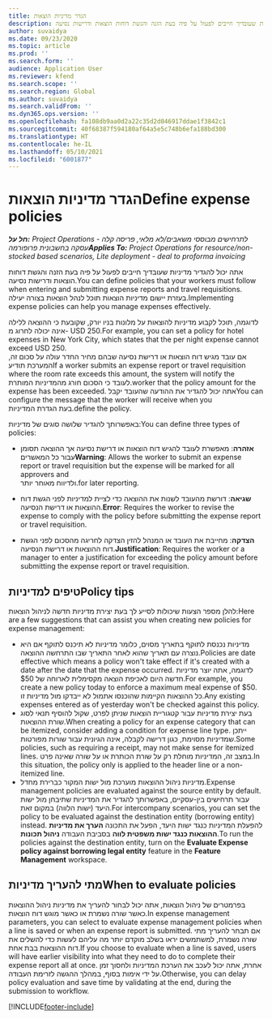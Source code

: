 ```yaml
---
title: הגדר מדיניות הוצאות
description: אתה יכול להגדיר מדיניות הוצאות שעובדיך חייבים לפעול על פיה בעת הזנה והגשת דוחות הוצאות ודרישות נסיעה.
author: suvaidya
ms.date: 09/23/2020
ms.topic: article
ms.prod: ''
ms.search.form: ''
audience: Application User
ms.reviewer: kfend
ms.search.scope: ''
ms.search.region: Global
ms.author: suvaidya
ms.search.validFrom: ''
ms.dyn365.ops.version: ''
ms.openlocfilehash: fa108db9aa0d2a22c35d2d046917ddae1f3842c1
ms.sourcegitcommit: 40f68387f594180af64a5e5c748b6efa188bd300
ms.translationtype: HT
ms.contentlocale: he-IL
ms.lasthandoff: 05/10/2021
ms.locfileid: "6001877"
---
```

# <a name="define-expense-policies"></a><span data-ttu-id="86c6a-103">הגדר מדיניות הוצאות</span><span class="sxs-lookup"><span data-stu-id="86c6a-103">Define expense policies</span></span>

<span data-ttu-id="86c6a-104">_**חל על:** Project Operations לתרחישים מבוססי משאבים/לא מלאי, פריסה קלה - עסקה בחשבונית פרופורמה_</span><span class="sxs-lookup"><span data-stu-id="86c6a-104">_**Applies To:** Project Operations for resource/non-stocked based scenarios, Lite deployment - deal to proforma invoicing_</span></span>

<span data-ttu-id="86c6a-105">אתה יכול להגדיר מדיניות שעובדיך חייבים לפעול על פיה בעת הזנה והגשת דוחות הוצאות ודרישות נסיעה.</span><span class="sxs-lookup"><span data-stu-id="86c6a-105">You can define policies that your workers must follow when entering and submitting expense reports and travel requisitions.</span></span>         
<span data-ttu-id="86c6a-106">בעזרת יישום מדיניות הוצאות תוכל לנהל הוצאות בצורה יעילה.</span><span class="sxs-lookup"><span data-stu-id="86c6a-106">Implementing expense policies can help you manage expenses effectively.</span></span>         

<span data-ttu-id="86c6a-107">לדוגמה, תוכל לקבוע מדיניות להוצאות על מלונות בניו יורק, שקובעת כי ההוצאה ללילה אינה יכולה לחרוג מ- USD 250.</span><span class="sxs-lookup"><span data-stu-id="86c6a-107">For example, you can set a policy for hotel expenses in New York City, which states that the per night expense cannot exceed USD 250.</span></span>       
<span data-ttu-id="86c6a-108">אם עובד מגיש דוח הוצאות או דרישת נסיעה שבהם מחיר החדר עולה על סכום זה, המערכת תודיע</span><span class="sxs-lookup"><span data-stu-id="86c6a-108">If a worker submits an expense report or travel requisition where the room rate exceeds this amount, the system will notify the</span></span>         
<span data-ttu-id="86c6a-109">לעובד כי הסכום חורג מהמדיניות המותרת.</span><span class="sxs-lookup"><span data-stu-id="86c6a-109">worker that the policy amount for the expense has been exceeded.</span></span> <span data-ttu-id="86c6a-110">אתה יכול להגדיר את ההודעה שהעובד יקבל</span><span class="sxs-lookup"><span data-stu-id="86c6a-110">You can configure the message that the worker will receive when you</span></span>        
<span data-ttu-id="86c6a-111">בעת הגדרת המדיניות.</span><span class="sxs-lookup"><span data-stu-id="86c6a-111">define the policy.</span></span>      
        
<span data-ttu-id="86c6a-112">באפשרותך להגדיר שלושה סוגים של מדיניות:</span><span class="sxs-lookup"><span data-stu-id="86c6a-112">You can define three types of policies:</span></span>         
        
- <span data-ttu-id="86c6a-113">**אזהרה**: מאפשרת לעובד להגיש דוח הוצאות או דרישת נסיעה אך ההוצאה תסומן עבור כל המאשרים</span><span class="sxs-lookup"><span data-stu-id="86c6a-113">**Warning**: Allows the worker to submit an expense report or travel requisition but the expense will be marked for all approvers and</span></span>         
  <span data-ttu-id="86c6a-114">ולדיווח מאוחר יותר.</span><span class="sxs-lookup"><span data-stu-id="86c6a-114">for later reporting.</span></span>        

- <span data-ttu-id="86c6a-115">**שגיאה**: דורשת מהעובד לשנות את ההוצאה כדי לציית למדיניות לפני הגשת דוח ההוצאות או דרישת הנסיעה.</span><span class="sxs-lookup"><span data-stu-id="86c6a-115">**Error**: Requires the worker to revise the expense to comply with the policy before submitting the expense report or travel requisition.</span></span>        
 
 - <span data-ttu-id="86c6a-116">**הצדקה**: מחייבת את העובד או המנהל להזין הצדקה לחריגה מהסכום לפני הגשת דוח ההוצאות או דרישת הנסיעה.</span><span class="sxs-lookup"><span data-stu-id="86c6a-116">**Justification**: Requires the worker or a manager to enter a justification for exceeding the policy amount before submitting the expense report or travel requisition.</span></span>        

## <a name="policy-tips"></a><span data-ttu-id="86c6a-117">טיפים למדיניות</span><span class="sxs-lookup"><span data-stu-id="86c6a-117">Policy tips</span></span>
<span data-ttu-id="86c6a-118">להלן מספר הצעות שיכולות לסייע לך בעת יצירת מדיניות חדשה לניהול הוצאות:</span><span class="sxs-lookup"><span data-stu-id="86c6a-118">Here are a few suggestions that can assist you when creating new policies for expense management:</span></span> 

- <span data-ttu-id="86c6a-119">מדיניות נכנסת לתוקף בתאריך מסוים, כלומר מדיניות לא תיכנס לתוקף אם היא נוצרה עם תאריך שהוא לאחר התאריך שבו התרחשה ההוצאה.</span><span class="sxs-lookup"><span data-stu-id="86c6a-119">Policies are date effective which means a policy won't take effect if it's created with a date after the date that the expense occurred.</span></span> <span data-ttu-id="86c6a-120">לדוגמה, אתה יוצר מדיניות חדשה היום לאכיפת הוצאה מקסימלית לארוחה של $50.</span><span class="sxs-lookup"><span data-stu-id="86c6a-120">For example, you create a new policy today to enforce a maximum meal expense of $50.</span></span> <span data-ttu-id="86c6a-121">כל ההוצאות הקיימות שהוכנסו אתמול לא ייבדקו מול מדיניות זו.</span><span class="sxs-lookup"><span data-stu-id="86c6a-121">Any existing expenses entered as of yesterday won't be checked against this policy.</span></span>
- <span data-ttu-id="86c6a-122">בעת יצירת מדיניות עבור קטגוריית הוצאות שניתן לפרט, שקול להוסיף תנאי לסוג שורת ההוצאות.</span><span class="sxs-lookup"><span data-stu-id="86c6a-122">When creating a policy for an expense category that can be itemized, consider adding a condition for expense line type.</span></span> <span data-ttu-id="86c6a-123">ייתכן שמדיניות מסוימת, כגון דרישה לקבלה, אינה הגיונית עבור שורות מפורטות.</span><span class="sxs-lookup"><span data-stu-id="86c6a-123">Some policies, such as requiring a receipt, may not make sense for itemized lines.</span></span> <span data-ttu-id="86c6a-124">במצב זה, המדיניות מוחלת רק על שורת הכותרת או על שורה שאינה פרט.</span><span class="sxs-lookup"><span data-stu-id="86c6a-124">In this situation, the policy only is applied to the header line or a non-itemized line.</span></span> 
- <span data-ttu-id="86c6a-125">מדיניות ניהול ההוצאות מוערכת מול ישות המקור כברירת מחדל.</span><span class="sxs-lookup"><span data-stu-id="86c6a-125">Expense management policies are evaluated against the source entity by default.</span></span> <span data-ttu-id="86c6a-126">עבור תרחישים בין-עסקיים, באפשרותך להגדיר את המדיניות שתיבחן מול ישות היעד (ישות הלווה) במקום זאת.</span><span class="sxs-lookup"><span data-stu-id="86c6a-126">For intercompany scenarios, you can set the policy to be evaluated against the destination entity (borrowing entity) instead.</span></span> <span data-ttu-id="86c6a-127">להפעלת המדיניות כנגד ישות היעד, הפעל את התכונה **הערך את מדיניות ההוצאות כנגד ישות משפטית לווה** בסביבת העבודה **ניהול תכונות**.</span><span class="sxs-lookup"><span data-stu-id="86c6a-127">To run the policies against the destination entity, turn on the **Evaluate Expense policy against borrowing legal entity** feature in the **Feature Management** workspace.</span></span>

## <a name="when-to-evaluate-policies"></a><span data-ttu-id="86c6a-128">מתי להעריך מדיניות</span><span class="sxs-lookup"><span data-stu-id="86c6a-128">When to evaluate policies</span></span>

<span data-ttu-id="86c6a-129">בפרמטרים של ניהול הוצאות, אתה יכול לבחור להעריך את מדיניות ניהול ההוצאות כאשר שורה נשמרת או כאשר מוגש דוח הוצאות.</span><span class="sxs-lookup"><span data-stu-id="86c6a-129">In expense management parameters, you can select to evaluate expense management policies when a line is saved or when an expense report is submitted.</span></span> <span data-ttu-id="86c6a-130">אם תבחר להעריך מתי שורה נשמרת, למשתמשים יראו בשלב מוקדם יותר מה עליהם לעשות כדי להשלים את דוח ההוצאות בבת אחת.</span><span class="sxs-lookup"><span data-stu-id="86c6a-130">If you choose to evaluate when a line is saved, users will have earlier visibility into what they need to do to complete their expense report all at once.</span></span> <span data-ttu-id="86c6a-131">אחרת, אתה יכול לעכב את הערכת המדיניות ולחסוך זמן על ידי אימות בסוף, במהלך ההגשה לזרימת העבודה.</span><span class="sxs-lookup"><span data-stu-id="86c6a-131">Otherwise, you can delay policy evaluation and save time by validating at the end, during the submission to workflow.</span></span>


[!INCLUDE[footer-include](../includes/footer-banner.md)]